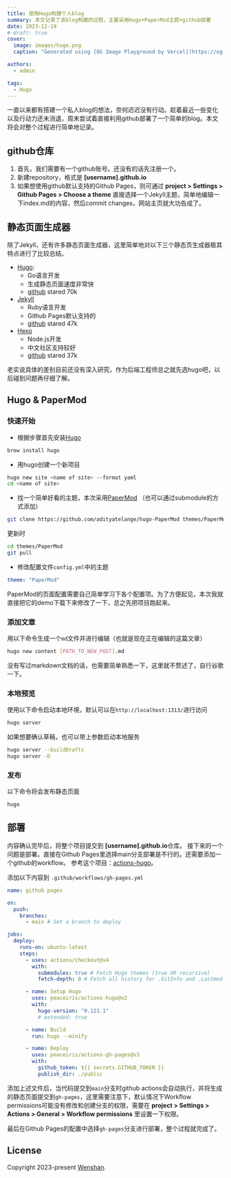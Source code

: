 ```yaml
---
title: 使用Hugo构建个人blog
summary: 本文记录了该blog构建的过程，主要采用Hugo+PaperMod主题+github部署
date: 2023-12-19
# draft: true
cover:
  image: images/hugo.png
  caption: "Generated using [OG Image Playground by Vercel](https://og-playground.vercel.app/)"

authors:
  - admin

tags:
  - Hugo
---
```


一直以来都有搭建一个私人blog的想法，奈何迟迟没有行动。趁着最近一些变化以及行动力还未消退，周末尝试着直接利用github部署了一个简单的blog。本文将会对整个过程进行简单地记录。

## github仓库
1. 首先，我们需要有一个github账号。还没有的话先注册一个。
2. 新建repository，格式是 **[username].github.io**
3. 如果想使用github默认支持的Github Pages，则可通过 **project > Settings > Github Pages > Choose a theme** 直接选择一个Jekyll主题，简单地编辑一下index.md的内容，然后commit changes，网站主页就大功告成了。

## 静态页面生成器
除了Jekyll，还有许多静态页面生成器，这里简单地对以下三个静态页生成器极其特点进行了比较总结。
 - [Hugo](https://gohugo.io/): 
    - Go语言开发
    - 生成静态页面速度非常快
    - [github](https://github.com/gohugoio/hugo) stared 70k
 - [Jekyll](https://jekyllrb.com/)
    - Ruby语言开发
    - Github Pages默认支持的
    - [github](https://github.com/jekyll/jekyll) stared 47k
 - [Hexo](https://hexo.io/)
    - Node.js开发
    - 中文社区支持较好
    - [github](https://github.com/hexojs/hexo) stared 37k

老实说具体的差别目前还没有深入研究，作为后端工程师总之就先选hugo吧，以后碰到问题再仔细了解。

## Hugo & PaperMod

### 快速开始
- 根据步骤首先安装[Hugo](https://gohugo.io/getting-started/quick-start/)
```sh
brew install hugo
```
- 用hugo创建一个新项目
``` sh
hugo new site <name of site> --format yaml
cd <name of site>
```
- 找一个简单好看的主题，本次采用[PaperMod](https://github.com/adityatelange/hugo-PaperMod)
（也可以通过submodule的方式添加）
```bash
git clone https://github.com/adityatelange/hugo-PaperMod themes/PaperMod --depth=1
```
更新时
```sh
cd themes/PaperMod
git pull
```
- 修改配置文件`config.yml`中的主题
```yml
theme: "PaperMod"
```

PaperMod的页面配置需要自己简单学习下各个配置项。为了方便起见，本次我就直接把它的demo下载下来修改了一下，总之先把项目跑起来。

### 添加文章
用以下命令生成一个`md`文件并进行编辑（也就是现在正在编辑的这篇文章）
```sh
hugo new content [PATH_TO_NEW_POST].md
```
没有写过markdown文档的话，也需要简单熟悉一下，这里就不赘述了，自行谷歌一下。

### 本地预览
使用以下命令启动本地环境，默认可以在`http://localhost:1313/`进行访问
```sh
hugo server
```
如果想要确认草稿，也可以带上参数启动本地服务
```sh
hugo server --buildDrafts
hugo server -D
```
### 发布
以下命令将会发布静态页面
```sh
hugo
```

## 部署
内容确认完毕后，将整个项目提交到 **[username].github.io**仓库。
接下来的一个问题是部署。直接在Github Pages里选择main分支部署是不行的。还需要添加一个github的workflow。
参考这个项目：[actions-hugo](https://github.com/peaceiris/actions-hugo)。

添加以下内容到 `.github/workflows/gh-pages.yml`
``` yml
name: github pages

on:
  push:
    branches:
      - main # Set a branch to deploy

jobs:
  deploy:
    runs-on: ubuntu-latest
    steps:
      - uses: actions/checkout@v4
        with:
          submodules: true # Fetch Hugo themes (true OR recursive)
          fetch-depth: 0 # Fetch all history for .GitInfo and .Lastmod

      - name: Setup Hugo
        uses: peaceiris/actions-hugo@v2
        with:
          hugo-version: "0.121.1"
          # extended: true

      - name: Build
        run: hugo --minify

      - name: Deploy
        uses: peaceiris/actions-gh-pages@v3
        with:
          github_token: ${{ secrets.GITHUB_TOKEN }}
          publish_dir: ./public
```
添加上述文件后，当代码提交到`main`分支时github actions会自动执行，并将生成的静态页面提交到`gh-pages`，这里需要注意下，默认情况下Workflow permissions可能没有修改和创建分支的权限，需要在 **project > Settings > Actions > General > Workflow permissions** 里设置一下权限。


最后在Github Pages的配置中选择`gh-pages`分支进行部署，整个过程就完成了。



## License
Copyright 2023-present [Wenshan](https://zhangwenshan001.github.io/).